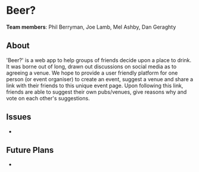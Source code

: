 # Beer?

__Team members__: Phil Berryman, Joe Lamb, Mel Ashby, Dan Geraghty

## About

'Beer?' is a web app to help groups of friends decide upon a place to drink. It was borne out of long, drawn out discussions on social media as to agreeing a venue. We hope to provide a user friendly platform for one person (or event organiser) to create an event, suggest a venue and share a link with their friends to this unique event page. Upon following this link, friends are able to suggest their own pubs/venues, give reasons why and vote on each other's suggestions.


## Issues
*



## Future Plans

* 
